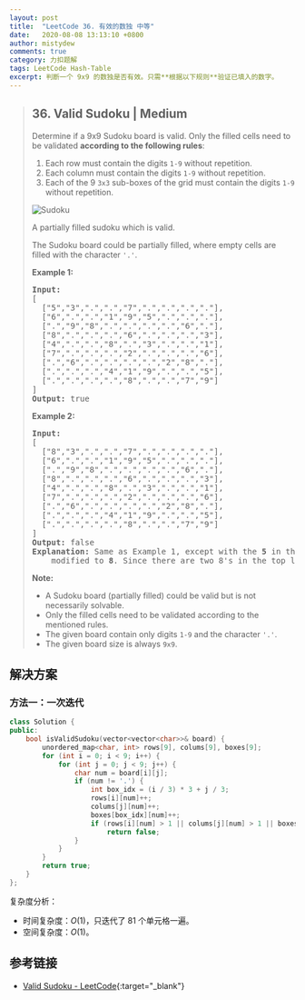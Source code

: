```yaml
---
layout: post
title:  "LeetCode 36. 有效的数独 中等"
date:   2020-08-08 13:13:10 +0800
author: mistydew
comments: true
category: 力扣题解
tags: LeetCode Hash-Table
excerpt: 判断一个 9x9 的数独是否有效。只需**根据以下规则**验证已填入的数字。
---
```

> ## 36. Valid Sudoku | Medium
> 
> Determine if a 9x9 Sudoku board is valid. Only the filled cells need to be validated **according to the following rules**:
> 
> 1. Each row must contain the digits `1-9` without repetition.
> 2. Each column must contain the digits `1-9` without repetition.
> 3. Each of the 9 `3x3` sub-boxes of the grid must contain the digits `1-9` without repetition.
> 
> ![Sudoku](https://upload.wikimedia.org/wikipedia/commons/thumb/f/ff/Sudoku-by-L2G-20050714.svg/250px-Sudoku-by-L2G-20050714.svg.png)
> 
> A partially filled sudoku which is valid.
> 
> The Sudoku board could be partially filled, where empty cells are filled with the character `'.'`.
> 
> **Example 1:**
> 
> <pre>
> <strong>Input:</strong>
> [
>   ["5","3",".",".","7",".",".",".","."],
>   ["6",".",".","1","9","5",".",".","."],
>   [".","9","8",".",".",".",".","6","."],
>   ["8",".",".",".","6",".",".",".","3"],
>   ["4",".",".","8",".","3",".",".","1"],
>   ["7",".",".",".","2",".",".",".","6"],
>   [".","6",".",".",".",".","2","8","."],
>   [".",".",".","4","1","9",".",".","5"],
>   [".",".",".",".","8",".",".","7","9"]
> ]
> <strong>Output:</strong> true
> </pre>
> 
> **Example 2:**
> 
> <pre>
> <strong>Input:</strong>
> [
>   ["8","3",".",".","7",".",".",".","."],
>   ["6",".",".","1","9","5",".",".","."],
>   [".","9","8",".",".",".",".","6","."],
>   ["8",".",".",".","6",".",".",".","3"],
>   ["4",".",".","8",".","3",".",".","1"],
>   ["7",".",".",".","2",".",".",".","6"],
>   [".","6",".",".",".",".","2","8","."],
>   [".",".",".","4","1","9",".",".","5"],
>   [".",".",".",".","8",".",".","7","9"]
> ]
> <strong>Output:</strong> false
> <strong>Explanation:</strong> Same as Example 1, except with the <strong>5</strong> in the top left corner being 
>     modified to <strong>8</strong>. Since there are two 8's in the top left 3x3 sub-box, it is invalid.
> </pre>
> 
> **Note:**
> 
> * A Sudoku board (partially filled) could be valid but is not necessarily solvable.
> * Only the filled cells need to be validated according to the mentioned rules.
> * The given board contain only digits `1-9` and the character `'.'`.
> * The given board size is always `9x9`.

## 解决方案

### 方法一：一次迭代

```cpp
class Solution {
public:
    bool isValidSudoku(vector<vector<char>>& board) {
        unordered_map<char, int> rows[9], colums[9], boxes[9];
        for (int i = 0; i < 9; i++) {
            for (int j = 0; j < 9; j++) {
                char num = board[i][j];
                if (num != '.') {
                    int box_idx = (i / 3) * 3 + j / 3;
                    rows[i][num]++;
                    colums[j][num]++;
                    boxes[box_idx][num]++;
                    if (rows[i][num] > 1 || colums[j][num] > 1 || boxes[box_idx][num] > 1)
                        return false;
                }
            }
        }
        return true;
    }
};
```

复杂度分析：
* 时间复杂度：_O_(1)，只迭代了 81 个单元格一遍。
* 空间复杂度：_O_(1)。

## 参考链接

* [Valid Sudoku - LeetCode](https://leetcode.com/problems/valid-sudoku/){:target="_blank"}

